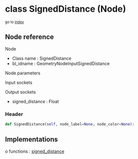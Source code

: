 # class SignedDistance (Node)

<sub>go to [index](/docs/index.md)</sub>

## Node reference

Node
 - Class name : SignedDistance
 - bl_idname : GeometryNodeInputSignedDistance

Node parameters

Input sockets

Output sockets
 - signed_distance : Float

### Header

``` python
def SignedDistance(self, node_label=None, node_color=None):
```

## Implementations

o functions : [signed_distance](/docs/GeoNodes_classes/signed_distance.md)

